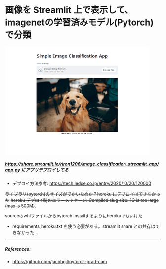# 画像を Streamlit 上で表示して、imagenetの学習済みモデル(Pytorch)で分類

<img src="image/app_run.gif" alt="gif" style="zoom:50%;" />


##### https://share.streamlit.io/riron1206/image_classification_streamlit_app/app.py にアプリデプロイしてる

- デプロイ方法参考: https://tech.ledge.co.jp/entry/2020/10/20/120000



~~ライブラリ(pytorch)のサイズがでかいためか？heroku にデプロイはできなかった~~
~~heroku デプロイ時のエラーメッセージ: Compiled slug size: 1G is too large (max is 500M).~~

sourceのwhlファイルからpytorch installするようにherokuでもいけた

- requirements_heroku.txt を使う必要がある。streamlit share との共存はできなかった…




---------------------------------------------

##### References:
- https://github.com/jacobgil/pytorch-grad-cam

